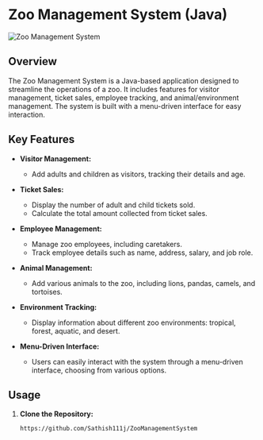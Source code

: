 # Zoo Management System (Java)

![Zoo Management System](zoo_management_system.png)

## Overview

The Zoo Management System is a Java-based application designed to streamline the operations of a zoo. It includes features for visitor management, ticket sales, employee tracking, and animal/environment management. The system is built with a menu-driven interface for easy interaction.

## Key Features

- **Visitor Management:**
  - Add adults and children as visitors, tracking their details and age.
  
- **Ticket Sales:**
  - Display the number of adult and child tickets sold.
  - Calculate the total amount collected from ticket sales.

- **Employee Management:**
  - Manage zoo employees, including caretakers.
  - Track employee details such as name, address, salary, and job role.

- **Animal Management:**
  - Add various animals to the zoo, including lions, pandas, camels, and tortoises.

- **Environment Tracking:**
  - Display information about different zoo environments: tropical, forest, aquatic, and desert.

- **Menu-Driven Interface:**
  - Users can easily interact with the system through a menu-driven interface, choosing from various options.

## Usage

1. **Clone the Repository:**
   ```bash
   https://github.com/Sathish111j/ZooManagementSystem
